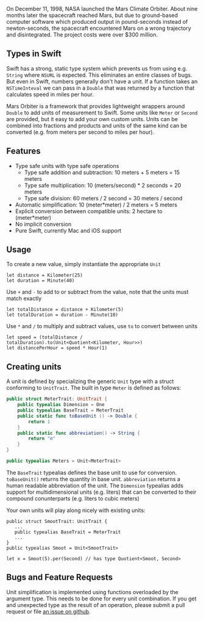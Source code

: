 On December 11, 1998, NASA launched the Mars Climate Orbiter. About nine months later the spacecraft reached Mars, but due to ground-based computer software which produced output in pound-seconds instead of newton-seconds, the spacecraft encountered Mars on a wrong trajectory and disintegrated. The project costs were over $300 million.

## Types in Swift

Swift has a strong, static type system which prevents us from using e.g. `String` where `NSURL` is expected. This eliminates an entire classes of bugs. But even in Swift, numbers generally don't have a unit. If a function takes an `NSTimeInteval` we can pass in a `Double` that was returned by a function that calculates speed in miles per hour.

 
Mars Orbiter is a framework that provides lightweight wrappers around `Double` to add units of measurement to Swift. Some units like `Meter` or `Second` are provided, but it easy to add your own custom units. Units can be combined into fractions and products and units of the same kind can be converted (e.g. from meters per second to miles per hour).

## Features

- Type safe units with type safe operations
  - Type safe addition and subtraction: 10 meters + 5 meters = 15 meters
  - Type safe multiplication: 10 (meters/second) * 2 seconds = 20 meters
  - Type safe division: 60 meters / 2 second = 30 meters / second
- Automatic simplification: 10 (meter*meter) / 2 meters = 5 meters
- Explicit conversion between compatible units: 2 hectare to (meter*meter)
- No implicit conversion
- Pure Swift, currently Mac and iOS support

## Usage

To create a new value, simply instantiate the appropriate `Unit`
```
let distance = Kilometer(25)
let duration = Minute(40)
```

Use `+` and `-` to add to or subtract from the value, note that the units must match exactly
```
let totalDistance = distance + Kilometer(5)
let totalDuration = duration - Minute(10)
```

Use `*` and `/` to multiply and subtract values, use `to` to convert between units
```
let speed = (totalDistance / totalDuration).to(Unit<Quotient<Kilometer, Hour>>)
let distancePerHour = speed * Hour(1)
```

## Creating  units

A unit is defined by specializing the generic `Unit` type with a struct conforming to `UnitTrait`. The built in type `Meter` is defined as follows:

```swift
public struct MeterTrait: UnitTrait {
    public typealias Dimension = One
    public typealias BaseTrait = MeterTrait
    public static func toBaseUnit () -> Double {
        return 1
    }
    public static func abbreviation() -> String {
        return "m"
    }
}

public typealias Meters = Unit<MeterTrait>
```

The `BaseTrait` typealias defines the base unit to use for conversion. `toBaseUnit()` returns the quantity in base unit.
`abbreviation` returns a human readable abbreviation of the unit. The `Dimension` typealias adds support for multidimensional
units (e.g. liters) that can be converted to their compound conunterparts (e.g. liters to cubic meters)

Your own units will play along nicely with existing units:
```
public struct SmootTrait: UnitTrait {
   ...
   public typealias BaseTrait = MeterTrait
   ...
}
public typealias Smoot = Unit<SmootTrait>

let x = Smoot(5).per(Second) // has type Quotient<Smoot, Second>
```

## Bugs and Feature Requests

Unit simplification is implemented using functions overloaded by the argument type. This needs to be done for every unit combination.
If you get and unexpected type as the result of an operation, please submit a pull request or file [an issue on github](https://github.com/sebastiangrail/Mars-Orbiter/issues).
